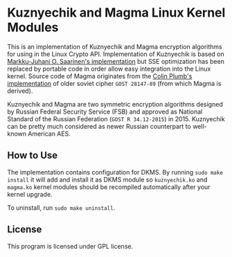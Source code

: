 Kuznyechik and Magma Linux Kernel Modules
=========================================
This is an implementation of Kuznyechik and Magma encryption algorithms for using in the Linux Crypto API. Implementation of Kuznyechik is based on [Markku-Juhani O. Saarinen's implementation](https://github.com/mjosaarinen/kuznechik) but SSE optimization has been replaced by portable code in order allow easy integration into the Linux kernel. Source code of Magma originates from the [Colin Plumb's implementation](https://www.schneier.com/sccd/GOST-PLU.ZIP) of older soviet cipher `GOST 28147-89` (from which Magma is derived).

Kuznyechik and Magma are two symmetric encryption algorithms designed by Russian Federal Security Service (FSB) and approved as National Standard of the Russian Federation (`GOST R 34.12-2015`) in 2015. Kuznyechik can be pretty much considered as newer Russian counterpart to well-known American AES.


## How to Use
The implementation contains configuration for DKMS. By running `sudo make install` it will add and install it as DKMS module so `kuznyechik.ko` and `magma.ko` kernel modules should be recompiled automatically after your kernel upgrade.

To uninstall, run `sudo make uninstall`.


## License
This program is licensed under GPL license.
